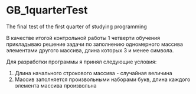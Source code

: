 # GB_1quarterTest
The final test of the first quarter of studying programming

В качестве итогой контрольной работы 1 четверти обучения прикладываю
решение задачи по заполнению одномерного массива элементами другого массива,
длина которых 3 и менее символа.

Для разработки программы я принял следующие условия:
1. Длина начального строкового массива - случайная величина
2. Массив заполняется произвольными наборами букв, длина каждого элемента массива произвольна


